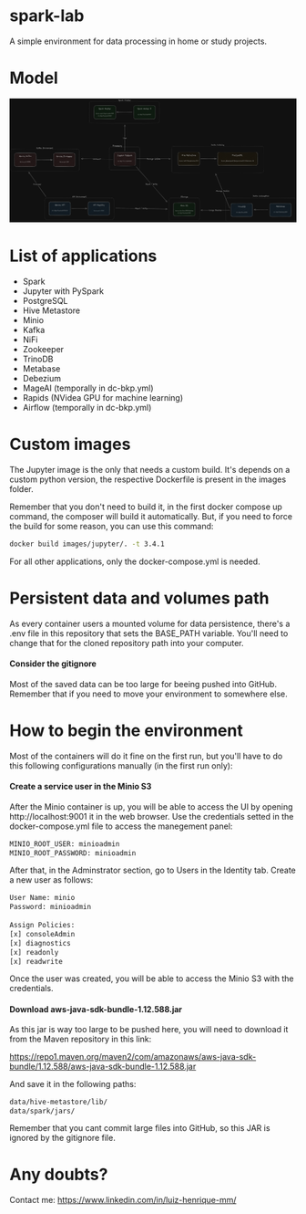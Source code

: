 # spark-lab

A simple environment for data processing in home or study projects.

# Model

![Model](https://github.com/luizhenriquemm/spark-lab/blob/main/model.png)

# List of applications
- Spark
- Jupyter with PySpark
- PostgreSQL
- Hive Metastore
- Minio
- Kafka
- NiFi 
- Zookeeper
- TrinoDB
- Metabase
- Debezium
- MageAI (temporally in dc-bkp.yml)
- Rapids (NVidea GPU for machine learning)
- Airflow (temporally in dc-bkp.yml)

# Custom images

The Jupyter image is the only that needs a custom build. It's depends on a custom python version, the respective Dockerfile is present in the images folder.

Remember that you don't need to build it, in the first docker compose up command, the composer will build it automatically. But, if you need to force the build for some reason, you can use this command:

```sh
docker build images/jupyter/. -t 3.4.1
```

For all other applications, only the docker-compose.yml is needed.

# Persistent data and volumes path

As every container users a mounted volume for data persistence, there's a .env file in this repository that sets the BASE_PATH variable. You'll need to change that for the cloned repository path into your computer.

#### Consider the gitignore

Most of the saved data can be too large for beeing pushed into GitHub. Remember that if you need to move your environment to somewhere else.

# How to begin the environment

Most of the containers will do it fine on the first run, but you'll have to do this following configurations manually (in the first run only):

#### Create a service user in the Minio S3

After the Minio container is up, you will be able to access the UI by opening http://localhost:9001 it in the web browser. Use the credentials setted in the docker-compose.yml file to access the manegement panel:

```
MINIO_ROOT_USER: minioadmin
MINIO_ROOT_PASSWORD: minioadmin
```

After that, in the Adminstrator section, go to Users in the Identity tab. Create a new user as follows:

```
User Name: minio
Password: minioadmin

Assign Policies:
[x] consoleAdmin
[x] diagnostics
[x] readonly
[x] readwrite
```

Once the user was created, you will be able to access the Minio S3 with the credentials.

#### Download aws-java-sdk-bundle-1.12.588.jar

As this jar is way too large to be pushed here, you will need to download it from the Maven repository in this link:

https://repo1.maven.org/maven2/com/amazonaws/aws-java-sdk-bundle/1.12.588/aws-java-sdk-bundle-1.12.588.jar

And save it in the following paths:

```
data/hive-metastore/lib/
data/spark/jars/
```

Remember that you cant commit large files into GitHub, so this JAR is ignored by the gitignore file.

# Any doubts?

Contact me: https://www.linkedin.com/in/luiz-henrique-mm/